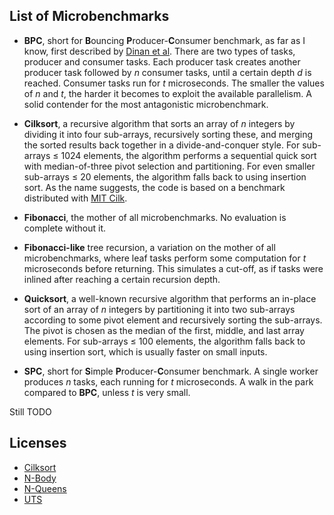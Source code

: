 ## List of Microbenchmarks

- **BPC**, short for **B**ouncing **P**roducer-**C**onsumer benchmark, as far
  as I know, first described by [Dinan et al][1]. There are two types of
  tasks, producer and consumer tasks. Each producer task creates another
  producer task followed by *n* consumer tasks, until a certain depth *d* is
  reached. Consumer tasks run for *t* microseconds. The smaller the values of
  *n* and *t*, the harder it becomes to exploit the available parallelism. A
  solid contender for the most antagonistic microbenchmark.

- **Cilksort**, a recursive algorithm that sorts an array of *n* integers by
  dividing it into four sub-arrays, recursively sorting these, and merging the
  sorted results back together in a divide-and-conquer style. For sub-arrays
  &le; 1024 elements, the algorithm performs a sequential quick sort with
  median-of-three pivot selection and partitioning. For even smaller
  sub-arrays &le; 20 elements, the algorithm falls back to using insertion
  sort. As the name suggests, the code is based on a benchmark distributed
  with [MIT Cilk][2].

- **Fibonacci**, the mother of all microbenchmarks. No evaluation is complete
  without it.

- **Fibonacci-like** tree recursion, a variation on the mother of all
  microbenchmarks, where leaf tasks perform some computation for *t*
  microseconds before returning. This simulates a cut-off, as if tasks were
  inlined after reaching a certain recursion depth.

- **Quicksort**, a well-known recursive algorithm that performs an in-place
  sort of an array of *n* integers by partitioning it into two sub-arrays
  according to some pivot element and recursively sorting the sub-arrays. The
  pivot is chosen as the median of the first, middle, and last array elements.
  For sub-arrays &le; 100 elements, the algorithm falls back to using
  insertion sort, which is usually faster on small inputs.

- **SPC**, short for **S**imple **P**roducer-**C**onsumer benchmark. A single
  worker produces *n* tasks, each running for *t* microseconds. A walk in the
  park compared to **BPC**, unless *t* is very small.

Still TODO

## Licenses

- [Cilksort](http://supertech.lcs.mit.edu/cilk/index.html)
- [N-Body](https://benchmarksgame-team.pages.debian.net/benchmarksgame/license.html)
- [N-Queens](https://github.com/bsc-pm/bots/blob/master/LICENSE)
- [UTS](https://sourceforge.net/p/uts-benchmark/code/ci/master/tree/LICENSE)

<!-- References -->

[1]: https://dl.acm.org/citation.cfm?id=1654113
[2]: http://supertech.lcs.mit.edu/cilk/index.html
